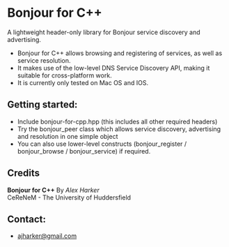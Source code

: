 Bonjour for C++
===============

A lightweight header-only library for Bonjour service discovery and advertising.

* Bonjour for C++ allows browsing and registering of services, as well as service resolution.
* It makes use of the low-level DNS Service Discovery API, making it suitable for cross-platform work.
* It is currently only tested on Mac OS and IOS.

Getting started:
---------------------------------
- Include bonjour-for-cpp.hpp (this includes all other required headers) 
- Try the bonjour_peer class which allows service discovery, advertising and resolution in one simple object
- You can also use lower-level constructs (bonjour_register / bonjour_browse / bonjour_service) if required.

Credits
---------------------------------
**Bonjour for C++** By *Alex Harker* <br>
CeReNeM - The University of Huddersfield

Contact:
---------------------------------

* ajharker@gmail.com
